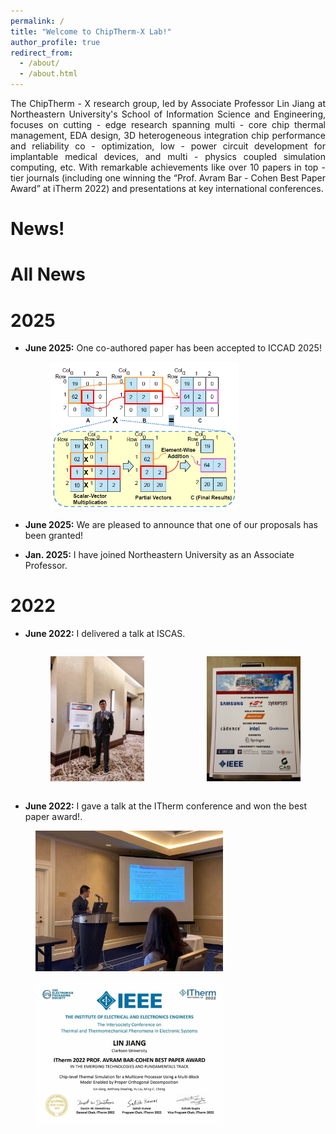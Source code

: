 ```yaml
---
permalink: /
title: "Welcome to ChipTherm-X Lab!"
author_profile: true
redirect_from: 
  - /about/
  - /about.html
---
```

<div style="text-align: justify;">
The ChipTherm - X research group, led by Associate Professor Lin Jiang at Northeastern University's School of Information Science and Engineering, focuses on cutting - edge research spanning multi - core chip thermal management, EDA design, 3D heterogeneous integration chip performance and reliability co - optimization, low - power circuit development for implantable medical devices, and multi - physics coupled simulation computing, etc. With remarkable achievements like over 10 papers in top - tier journals (including one winning the “Prof. Avram Bar - Cohen Best Paper Award” at iTherm 2022) and presentations at key international conferences.
</div>


News!
======

All News
======

2025
======
- **June 2025:** One co-authored paper has been accepted to ICCAD 2025!
  
  <figure>
  <img src="images/ICCAD.png" alt="" width="300">
  <figcaption> </figcaption>
  </figure>
- **June 2025:** We are pleased to announce that one of our proposals has been granted!
- **Jan. 2025:** I have joined Northeastern University as an Associate Professor.


2022
=====
- **June 2022:** I delivered a talk at ISCAS.
  <div style="display: flex; gap: 20px;">
  <figure>
    <img src="images/ISCAS1.jpg" alt="" width="300">
    <figcaption></figcaption>
  </figure>

  <figure>
    <img src="images/ISCAS2.jpg" alt=" " width="300">
    <figcaption> </figcaption>
  </figure>
</div>

-  **June 2022:** I gave a talk at the ITherm conference and won the best paper award!.
    <div style="display: flex; gap: 20px;">
  <figure>
    <img src="images/ITherm1.jpg" alt="" width="300">
    <figcaption></figcaption>
  </figure>

  <figure>
    <img src="images/BPA.jpg" alt=" " width="300">
    <figcaption> </figcaption>
  </figure>
</div>
  







